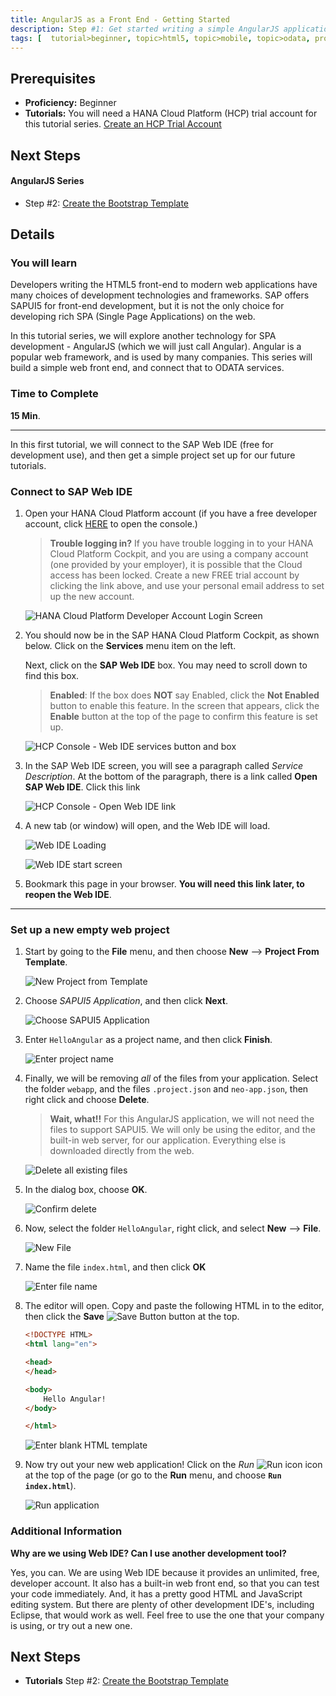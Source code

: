 ```yaml
---
title: AngularJS as a Front End - Getting Started
description: Step #1: Get started writing a simple AngularJS application.
tags: [  tutorial>beginner, topic>html5, topic>mobile, topic>odata, products>sap-hana-cloud-platform ]
---
```

## Prerequisites  
 - **Proficiency:** Beginner 
 - **Tutorials:** You will need a HANA Cloud Platform (HCP) trial account for this tutorial series.  [Create an HCP Trial Account](http://go.sap.com/developer/tutorials/hcp-create-trial-account.html)

## Next Steps
#### AngularJS Series
 - Step #2: [Create the Bootstrap Template](http://go.sap.com/)

## Details
### You will learn  
Developers writing the HTML5 front-end to modern web applications have many choices of development technologies and frameworks.  SAP offers SAPUI5 for front-end development, but it is not the only choice for developing rich SPA (Single Page Applications) on the web.

In this tutorial series, we will explore another technology for SPA development - AngularJS (which we will just call Angular).  Angular is a popular web framework, and is used by many companies.  This series will build a simple web front end, and connect that to ODATA services.
### Time to Complete
**15 Min**.

---
In this first tutorial, we will connect to the SAP Web IDE (free for development use), and then get a simple project set up for our future tutorials.

### Connect to SAP Web IDE

1.  Open your HANA Cloud Platform account (if you have a free developer account, click [HERE](https://account.hanatrial.ondemand.com/) to open the console.)

    >**Trouble logging in?** If you have trouble logging in to your HANA Cloud Platform Cockpit, and you are using a company account (one provided by your employer), it is possible that the Cloud access has been locked.  Create a new FREE trial account by clicking the link above, and use your personal email address to set up the new account.

    ![HANA Cloud Platform Developer Account Login Screen](1-1.png)

2.  You should now be in the SAP HANA Cloud Platform Cockpit, as shown below.  Click on the **Services** menu item on the left.  

    Next, click on the **SAP Web IDE** box.  You may need to scroll down to find this box.

    >**Enabled**: If the box does **NOT** say Enabled, click the **Not Enabled** button to enable this feature.  In the screen that appears, click the **Enable** button at the top of the page to confirm this feature is set up.

    ![HCP Console - Web IDE services button and box](1-2.png)
    
3.  In the SAP Web IDE screen, you will see a paragraph called *Service Description*.  At the bottom of the paragraph, there is a link called **Open SAP Web IDE**.  Click this link

    ![HCP Console - Open Web IDE link](1-3.png)

4.  A new tab (or window) will open, and the Web IDE will load.
    
    ![Web IDE Loading](1-4a.png)

    ![Web IDE start screen](1-4b.png)

5.  Bookmark this page in your browser.  **You will need this link later, to reopen the Web IDE**.

---

### Set up a new empty web project

1.  Start by going to the **File** menu, and then choose **New** --> **Project From Template**.

    ![New Project from Template](2-1.png)

2.  Choose *SAPUI5 Application*, and then click **Next**.

    ![Choose SAPUI5 Application](2-2.png)

3.  Enter `HelloAngular` as a project name, and then click **Finish**.

    ![Enter project name](2-3.png)

4.  Finally, we will be removing *all* of the files from your application.  Select the folder `webapp`, and the files `.project.json` and `neo-app.json`, then right click and choose **Delete**.

    >**Wait, what!!** For this AngularJS application, we will not need the files to support SAPUI5.  We will only be using the editor, and the built-in web server, for our application.  Everything else is downloaded directly from the web.

    ![Delete all existing files](2-4.png)

5.  In the dialog box, choose **OK**.

    ![Confirm delete](2-5.png)

6.  Now, select the folder `HelloAngular`, right click, and select **New** --> **File**.

    ![New File](2-6.png)

7.  Name the file `index.html`, and then click **OK**

    ![Enter file name](2-7.png)

8.  The editor will open.  Copy and paste the following HTML in to the editor, then click the **Save** ![Save Button](save-button.png) button at the top.

    ```html
    <!DOCTYPE HTML>
    <html lang="en">

    <head>
    </head>

    <body>
        Hello Angular!
    </body>
    
    </html>
    ```

    ![Enter blank HTML template](2-8.png)

9.  Now try out your new web application!  Click on the *Run* ![Run icon](run-button.png) icon at the top of the page (or go to the **Run** menu, and choose **`Run index.html`**).

    ![Run application](2-9.png)




### Additional Information
**Why are we using Web IDE?  Can I use another development tool?**

Yes, you can.   We are using Web IDE because it provides an unlimited, free, developer account.  It also has a built-in web front end, so that you can test your code immediately.  And, it has a pretty good HTML and JavaScript editing system.  But there are plenty of other development IDE's, including Eclipse, that would work as well.  Feel free to use the one that your company is using, or try out a new one.

## Next Steps
 - **Tutorials** Step #2: [Create the Bootstrap Template](http://go.sap.com/)

